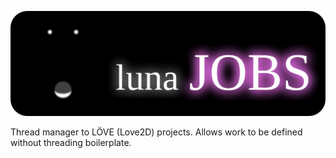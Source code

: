 ![Title](TITLE.svg)

Thread manager to LÖVE (Love2D) projects. Allows work to be defined without threading boilerplate.
